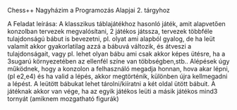 Chess++ Nagyházim a Programozás Alapjai 2. tárgyhoz

A Feladat leírása: A klasszikus táblajátékhoz hasonló játék, amit alapvetően konzolban tervezek megvalósítani,
2 játékos játssza, tervezek többféle tulajdonságú bábut is bevezetni, pl. olyat ami alapból gyalog, de ha leüt valamit akkor gyakorlatilag azzá a bábuvá változik, 
és átveszi a tulajdonságait, vagy pl. lehet olyan bábu ami csak akkor képes ütésre, ha a 3sugarú környezetében az ellenfél színe van többségben,stb.. 
Alépések úgy működnek, hogy a konzolon a felhasználó megadja honnan, hova akar lépni, (pl e2,e4) és ha valid a lépés, akkor megtörténik, 
különben újra kellmegadni a lépést. A leütött bábukat lehet tárolni/kiíratni a két oldal ütött bábuit. 
A játéknak akkor van vége, ha az egyik játékos leüti a másik játékos mind3 tornyát (amiknem mozgatható figurák)
